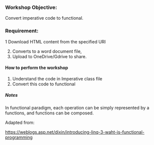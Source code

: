 ### Workshop Objective:

Convert imperative code to functional.

### Requirement:

1  Download HTML content from the specified URI

2. Converts  to a word document file,
3. Upload to OneDrive/Gdrive to share.

#### How to perform the workshop

1. Understand the code in Imperative class file
2. Convert this code to functional

##### Notes

In functional paradigm, each operation can be simply represented by a functions, 
and functions can be composed.



Adapted from:

https://weblogs.asp.net/dixin/introducing-linq-3-waht-is-functional-programming

